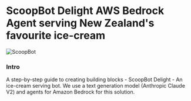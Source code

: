 # ScoopBot Delight AWS Bedrock Agent serving New Zealand's favourite ice-cream

![ScoopBot](https://raw.githubusercontent.com/msharma24/agentbedrock-scoopbot/main/images/scoopbot.png)

### Intro
A step-by-step guide to creating building blocks -  ScoopBot Delight - An ice-cream serving bot. 
We use a text generation model (Anthropic Claude V2) and agents for Amazon Bedrock for this solution.




